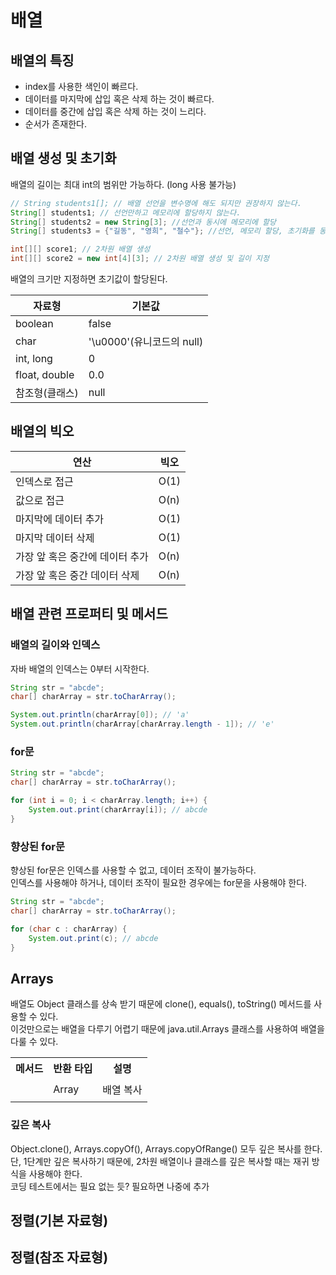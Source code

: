 # 배열

## 배열의 특징

- index를 사용한 색인이 빠르다.
- 데이터를 마지막에 삽입 혹은 삭제 하는 것이 빠르다.
- 데이터를 중간에 삽입 혹은 삭제 하는 것이 느리다.
- 순서가 존재한다.

## 배열 생성 및 초기화

배열의 길이는 최대 int의 범위만 가능하다. (long 사용 불가능)

```java
// String students1[]; // 배열 선언을 변수명에 해도 되지만 권장하지 않는다.
String[] students1; // 선언만하고 메모리에 할당하지 않는다.
String[] students2 = new String[3]; //선언과 동시에 메모리에 할당
String[] students3 = {"길동", "영희", "철수"}; //선언, 메모리 할당, 초기화를 동시에

int[][] score1; // 2차원 배열 생성
int[][] score2 = new int[4][3]; // 2차원 배열 생성 및 길이 지정
```

배열의 크기만 지정하면 초기값이 할당된다.

| 자료형         | 기본값                    |
| -------------- | ------------------------- |
| boolean        | false                     |
| char           | '\u0000'(유니코드의 null) |
| int, long      | 0                         |
| float, double  | 0.0                       |
| 참조형(클래스) | null                      |

## 배열의 빅오

| 연산                            | 빅오 |
| ------------------------------- | ---- |
| 인덱스로 접근                   | O(1) |
| 값으로 접근                     | O(n) |
| 마지막에 데이터 추가            | O(1) |
| 마지막 데이터 삭제              | O(1) |
| 가장 앞 혹은 중간에 데이터 추가 | O(n) |
| 가장 앞 혹은 중간 데이터 삭제   | O(n) |

## 배열 관련 프로퍼티 및 메서드

### 배열의 길이와 인덱스

자바 배열의 인덱스는 0부터 시작한다.

```java
String str = "abcde";
char[] charArray = str.toCharArray();

System.out.println(charArray[0]); // 'a'
System.out.println(charArray[charArray.length - 1]); // 'e'
```

### for문

```java
String str = "abcde";
char[] charArray = str.toCharArray();

for (int i = 0; i < charArray.length; i++) {
    System.out.print(charArray[i]); // abcde
}
```

### 향상된 for문

향상된 for문은 인덱스를 사용할 수 없고, 데이터 조작이 불가능하다. </br>
인덱스를 사용해야 하거나, 데이터 조작이 필요한 경우에는 for문을 사용해야 한다.

```java
String str = "abcde";
char[] charArray = str.toCharArray();

for (char c : charArray) {
    System.out.print(c); // abcde
}
```

## Arrays

배열도 Object 클래스를 상속 받기 때문에 clone(), equals(), toString() 메서드를 사용할 수 있다.</br>
이것만으로는 배열을 다루기 어렵기 때문에 java.util.Arrays 클래스를 사용하여 배열을 다룰 수 있다.

<table>
<tr>
<th>메서드</th>
<th>반환 타입</th>
<th>설명</th>
</tr>

<tr>
<td>

```java

```

</td>
<td>Array</td>
<td>배열 복사</td>
</tr>

</table>

### 깊은 복사

Object.clone(), Arrays.copyOf(), Arrays.copyOfRange() 모두 깊은 복사를 한다. </br>
단, 1단계만 깊은 복사하기 때문에, 2차원 배열이나 클래스를 깊은 복사할 때는 재귀 방식을 사용해야 한다. </br>
코딩 테스트에서는 필요 없는 듯? 필요하면 나중에 추가

## 정렬(기본 자료형)

## 정렬(참조 자료형)
